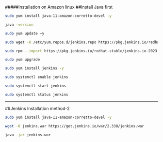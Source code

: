 #####Installation on Amazon linux
##Install Java first

```sh
sudo yum install java-11-amazon-corretto-devel -y
```
```sh
java -version
```
```sh
sudo yum update –y
```
```sh
sudo wget -O /etc/yum.repos.d/jenkins.repo https://pkg.jenkins.io/redhat-stable/jenkins.repo
```
```sh
sudo rpm --import https://pkg.jenkins.io/redhat-stable/jenkins.io-2023.key
```
```sh
sudo yum upgrade
```
```sh
sudo yum install jenkins -y
```
```sh
sudo systemctl enable jenkins
```
```sh
sudo systemctl start jenkins
```
```sh
sudo systemctl status jenkins
```

*************************************************
##Jenkins Installation method-2

```sh
sudo yum install java-11-amazon-corretto-devel -y
```
```sh
wget -O jenkins.war https://get.jenkins.io/war/2.338/jenkins.war
```
```sh
java -jar jenkins.war
```
